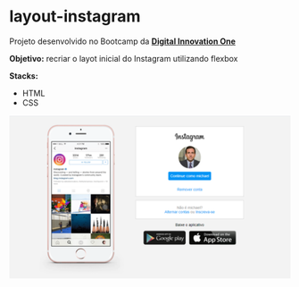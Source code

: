 # layout-instagram

Projeto desenvolvido no Bootcamp da [**Digital Innovation One**](https://digitalinnovation.one/)

**Objetivo:** recriar o layot inicial do Instagram utilizando flexbox

**Stacks:**
* HTML
* CSS

![layout-instagram](img/instagram-layout.PNG)





